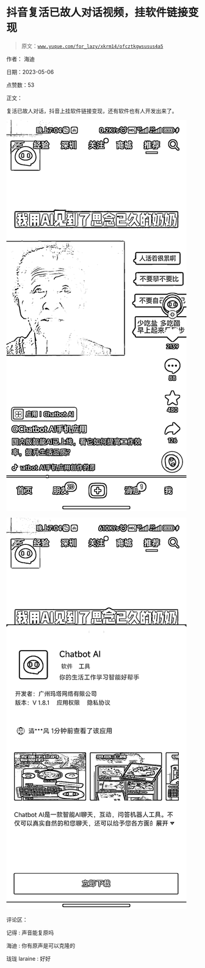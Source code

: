 # 抖音复活已故人对话视频，挂软件链接变现

> 原文：[`www.yuque.com/for_lazy/xkrm14/ofcztkgwsusus4a5`](https://www.yuque.com/for_lazy/xkrm14/ofcztkgwsusus4a5)

作者： 海迪

日期：2023-05-06

点赞数：53

正文：

复活已故人对话，抖音上挂软件链接变现，还有软件也有人开发出来了。

![](img/10acc9385a0339dda0c4c95da64427be.png)

![](img/e07049d53dce705f4c8fa1adf8fc35a7.png)

评论区：

记得 : 声音能复原吗

海迪 : 你有原声是可以克隆的

珑珑 laraine : 好好



